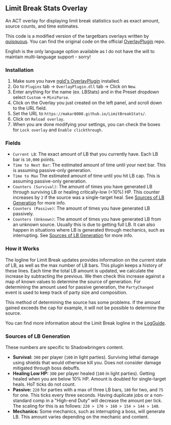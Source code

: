 ## Limit Break Stats Overlay

An ACT overlay for displaying limit break statistics such as exact amount, source counts, and time estimates.

This code is a modified version of the targetbars overlays written by [quisquous](https://github.com/quisquous). You can find the original code on the official [OverlayPlugin](https://github.com/ngld/OverlayPlugin) repo. 

English is the only language option available as I do not have the will to maintain multi-language support - sorry!

### Installation

1. Make sure you have [ngld's OverlayPlugin](https://gist.github.com/ngld/e2217563bbbe1750c0917217f136687d#how-do-i-install-overlayplugin-or-cactbot) installed.
2. Go to `Plugins` tab -> `OverlayPlugin.dll` tab -> Click on `New`.
3. Enter anything for the name (ex. LBStats) and in the Preset dropdown select `Custom` -> `MiniParse`.
4. Click on the Overlay you just created on the left panel, and scroll down to the URL field.
5. Set the URL to `https://makar8000.github.io/LimitBreakStats/`.
6. Click on `Reload overlay`.
7. When you are done modifying your settings, you can check the boxes for `Lock overlay` and `Enable clickthrough`.


### Fields

* `Current LB`: The exact amount of LB that you currently have. Each LB bar is `10,000` points.
* `Time to Next Bar`: The estimated amount of time until your next bar. This is assuming passive-only generation.
* `Time to Max` The estimated amount of time until you hit LB cap. This is assuming passive-only generation.
* `Counters (Survival)`: The amount of times you have generated LB through surviving LB or healing critically-low (<10%) HP. This counter increases by `2` if the source was a single-target heal. See [Sources of LB Generation](https://github.com/Makar8000/LimitBreakStats#sources-of-lb-generation) for more info.
* `Counters (Passive)`: The amount of times you have generated LB passively.
* `Counters (Unknown)`: The amount of times you have generated LB from an unknown source. Usually this is due to getting full LB. It can also happen in situations where LB is generated through mechanics, such as interrupting. See [Sources of LB Generation](https://github.com/Makar8000/LimitBreakStats#sources-of-lb-generation) for more info.


### How it Works

The logline for Limit Break updates provides information on the current state of LB, as well as the max number of LB bars. This plugin keeps a history of these lines. Each time the total LB amount is updated, we calculate the increase by subtracting the previous. We then check this increase against a map of known values to determine the source of generation. For determining the amount used for passive generation, the `PartyChanged` event is used to keep track of party size and composition.  

This method of determining the source has some problems. If the amount gained exceeds the cap for example, it will not be possible to determine the source.

You can find more information about the Limit Break logline in the [LogGuide](https://github.com/quisquous/cactbot/blob/main/docs/LogGuide.md#24-limitbreak).

### Sources of LB Generation

These numbers are specific to Shadowbringers content. 
* **Survival:** `300` per player (`100` in light parties). Surviving lethal damage using shields that would otherwise kill you. Does not consider damage mitigated through boss debuffs.
* **Healing Low HP:** `300` per player healed (`100` in light parties). Getting healed when you are below 10% HP. Amount is doubled for single-target heals. HoT ticks do not count. 
* **Passive:** `220` for parties with a max of three LB bars, `180` for two, and  `75` for one. This ticks every three seconds. Having duplicate jobs or a non-standard comp in a "High-end Duty" will decrease the amount per tick. The scaling for this is as follows: `220 > 170 > 160 > 154 > 144 > 140`.
* **Mechanics:** Some mechanics, such as interrupting a boss, will generate LB. This amount varies depending on the mechanic and content.
